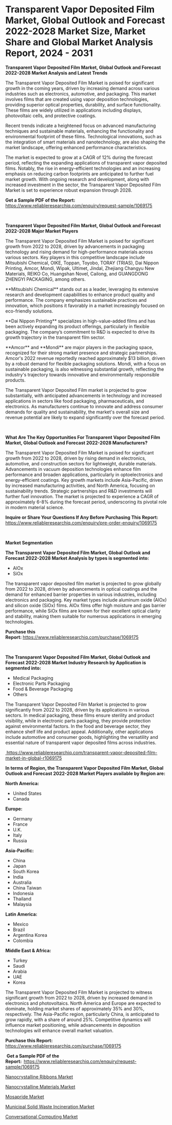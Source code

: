 <p><h1>Transparent Vapor Deposited Film Market, Global Outlook and Forecast 2022-2028 Market Size, Market Share and Global Market Analysis Report, 2024 - 2031</h1></p><p><strong>Transparent Vapor Deposited Film Market, Global Outlook and Forecast 2022-2028 Market Analysis and Latest Trends</strong></p>
<p><p>The Transparent Vapor Deposited Film Market is poised for significant growth in the coming years, driven by increasing demand across various industries such as electronics, automotive, and packaging. This market involves films that are created using vapor deposition technologies, providing superior optical properties, durability, and surface functionality. These films are widely utilized in applications including displays, photovoltaic cells, and protective coatings.</p><p>Recent trends indicate a heightened focus on advanced manufacturing techniques and sustainable materials, enhancing the functionality and environmental footprint of these films. Technological innovations, such as the integration of smart materials and nanotechnology, are also shaping the market landscape, offering enhanced performance characteristics.</p><p>The market is expected to grow at a CAGR of 12% during the forecast period, reflecting the expanding applications of transparent vapor deposited films. Notably, the rise in energy-efficient technologies and an increasing emphasis on reducing carbon footprints are anticipated to further fuel market growth. With ongoing research and development, along with increased investment in the sector, the Transparent Vapor Deposited Film Market is set to experience robust expansion through 2028.</p></p>
<p><strong>Get a Sample PDF of the Report:&nbsp;</strong> <a href="https://www.reliableresearchiq.com/enquiry/request-sample/1069175">https://www.reliableresearchiq.com/enquiry/request-sample/1069175</a></p>
<p>&nbsp;</p>
<p><strong>Transparent Vapor Deposited Film Market, Global Outlook and Forecast 2022-2028 Major Market Players</strong></p>
<p><p>The Transparent Vapor Deposited Film Market is poised for significant growth from 2022 to 2028, driven by advancements in packaging technology and rising demand for high-performance materials across various sectors. Key players in this competitive landscape include Mitsubishi Chemical, OIKE, Toppan, Toyobo, TORAY (TRIAS), Dai Nippon Printing, Amcor, Mondi, Wipak, Ultimet, Jindal, Zhejiang Changyu New Materials, REIKO Co, Huangshan Novel, Cailong, and GUANGDONG ZHENGYI PACKAGING, among others.</p><p>**Mitsubishi Chemical** stands out as a leader, leveraging its extensive research and development capabilities to enhance product quality and performance. The company emphasizes sustainable practices and innovation, which positions it favorably in a market increasingly focused on eco-friendly solutions.</p><p>**Dai Nippon Printing** specializes in high-value-added films and has been actively expanding its product offerings, particularly in flexible packaging. The company’s commitment to R&D is expected to drive its growth trajectory in the transparent film sector.</p><p>**Amcor** and **Mondi** are major players in the packaging space, recognized for their strong market presence and strategic partnerships. Amcor's 2022 revenue reportedly reached approximately $13 billion, driven by a robust demand for flexible packaging solutions. Mondi, with a focus on sustainable packaging, is also witnessing substantial growth, reflecting the industry's trajectory towards innovative and environmentally responsible products.</p><p>The Transparent Vapor Deposited Film market is projected to grow substantially, with anticipated advancements in technology and increased applications in sectors like food packaging, pharmaceuticals, and electronics. As manufacturers continue to innovate and address consumer demands for quality and sustainability, the market's overall size and revenue potential are likely to expand significantly over the forecast period.</p></p>
<p>&nbsp;</p>
<p><strong>What Are The Key Opportunities For Transparent Vapor Deposited Film Market, Global Outlook and Forecast 2022-2028 Manufacturers?</strong></p>
<p><p>The Transparent Vapor Deposited Film Market is poised for significant growth from 2022 to 2028, driven by rising demand in electronics, automotive, and construction sectors for lightweight, durable materials. Advancements in vacuum deposition technologies enhance film performance and broaden applications, particularly in optoelectronics and energy-efficient coatings. Key growth markets include Asia-Pacific, driven by increased manufacturing activities, and North America, focusing on sustainability trends. Strategic partnerships and R&D investments will further fuel innovation. The market is projected to experience a CAGR of approximately 6-8% during the forecast period, underscoring its pivotal role in modern material science.</p></p>
<p><strong>Inquire or Share Your Questions If Any Before Purchasing This Report:</strong> <a href="https://www.reliableresearchiq.com/enquiry/pre-order-enquiry/1069175">https://www.reliableresearchiq.com/enquiry/pre-order-enquiry/1069175</a></p>
<p>&nbsp;</p>
<p><strong>Market Segmentation</strong></p>
<p><strong>The Transparent Vapor Deposited Film Market, Global Outlook and Forecast 2022-2028 Market Analysis by types is segmented into:</strong></p>
<p><ul><li>AlOx</li><li>SiOx</li></ul></p>
<p><p>The transparent vapor deposited film market is projected to grow globally from 2022 to 2028, driven by advancements in optical coatings and the demand for enhanced barrier properties in various industries, including electronics and packaging. Key market types include aluminum oxide (AlOx) and silicon oxide (SiOx) films. AlOx films offer high moisture and gas barrier performance, while SiOx films are known for their excellent optical clarity and stability, making them suitable for numerous applications in emerging technologies.</p></p>
<p><strong>Purchase this Report:&nbsp;</strong><a href="https://www.reliableresearchiq.com/purchase/1069175">https://www.reliableresearchiq.com/purchase/1069175</a></p>
<p>&nbsp;</p>
<p><strong>The Transparent Vapor Deposited Film Market, Global Outlook and Forecast 2022-2028 Market Industry Research by Application is segmented into:</strong></p>
<p><ul><li>Medical Packaging</li><li>Electronic Parts Packaging</li><li>Food & Beverage Packaging</li><li>Others</li></ul></p>
<p><p>The Transparent Vapor Deposited Film Market is projected to grow significantly from 2022 to 2028, driven by its applications in various sectors. In medical packaging, these films ensure sterility and product visibility, while in electronic parts packaging, they provide protection against environmental factors. In the food and beverage sector, they enhance shelf life and product appeal. Additionally, other applications include automotive and consumer goods, highlighting the versatility and essential nature of transparent vapor deposited films across industries.</p></p>
<p><a href="https://www.reliableresearchiq.com/transparent-vapor-deposited-film-market-in-global-r1069175">&nbsp;https://www.reliableresearchiq.com/transparent-vapor-deposited-film-market-in-global-r1069175</a></p>
<p><strong>In terms of Region, the Transparent Vapor Deposited Film Market, Global Outlook and Forecast 2022-2028 Market Players available by Region are:</strong></p>
<p>
    <p> <strong> North America: </strong>
        <ul>
            <li>United States</li>
            <li>Canada</li>
        </ul>
        </p> 
    <p> <strong> Europe: </strong>
        <ul>
            <li>Germany</li>
            <li>France</li>
            <li>U.K.</li>
            <li>Italy</li>
            <li>Russia</li>
        </ul>
        </p> 
    <p> <strong> Asia-Pacific: </strong>
        <ul>
            <li>China</li>
            <li>Japan</li>
            <li>South Korea</li>
            <li>India</li>
            <li>Australia</li>
            <li>China Taiwan</li>
            <li>Indonesia</li>
            <li>Thailand</li>
            <li>Malaysia</li>
        </ul>
        </p> 
    <p> <strong> Latin America: </strong>
        <ul>
            <li>Mexico</li>
            <li>Brazil</li>
            <li>Argentina Korea</li>
            <li>Colombia</li>
        </ul>
        </p> 
    <p> <strong> Middle East & Africa: </strong>
        <ul>
            <li>Turkey</li>
            <li>Saudi</li>
            <li>Arabia</li>
            <li>UAE</li>
            <li>Korea</li>
        </ul>
    </p>
    </p>
<p><p>The Transparent Vapor Deposited Film Market is projected to witness significant growth from 2022 to 2028, driven by increased demand in electronics and photovoltaics. North America and Europe are expected to dominate, holding market shares of approximately 35% and 30%, respectively. The Asia-Pacific region, particularly China, is anticipated to grow rapidly, with a share of around 25%. Competitive dynamics will influence market positioning, while advancements in deposition technologies will enhance overall market valuation.</p></p>
<p><strong>Purchase this Report: </strong><a href="https://www.reliableresearchiq.com/purchase/1069175">https://www.reliableresearchiq.com/purchase/1069175</a></p>
<p>&nbsp;<strong>Get a Sample PDF of the Report:&nbsp;&nbsp;</strong><a href="https://www.reliableresearchiq.com/enquiry/request-sample/1069175">https://www.reliableresearchiq.com/enquiry/request-sample/1069175</a></p>
<p><strong></strong></p>
<p><p><a href="https://www.linkedin.com/pulse/nanocrystalline-ribbons-market-size-share-trends-analysis-h0iif?trackingId=IczVMeNZQQKMqth8BoMcqA%3D%3D">Nanocrystalline Ribbons Market</a></p><p><a href="https://www.linkedin.com/pulse/nanocrystalline-materials-market-share-new-trends-ainrf?trackingId=kYSXnUYFSzOhT1AzNpDbzA%3D%3D">Nanocrystalline Materials Market</a></p><p><a href="https://medium.com/@cukilcantik89/mosapride-market-a-global-and-regional-analysis-focus-on-region-country-level-analysis-and-08568ec6fb63">Mosapride Market</a></p><p><a href="https://medium.com/@cukilcantik89/global-municipal-solid-waste-incineration-market-size-and-market-trends-analysis-by-regional-ad20bad45bec">Municipal Solid Waste Incineration Market</a></p><p><a href="https://www.linkedin.com/pulse/market-leaders-laggards-global-conversational-computing-trends-ep5hf?trackingId=YRQ%2BsX%2FhQx%2B48rr9p5EvXQ%3D%3D">Conversational Computing Market</a></p></p>